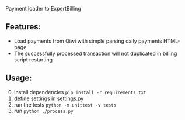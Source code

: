 Payment loader to ExpertBilling

Features:
-----

 * Load payments from Qiwi with simple parsing daily payments HTML-page.
 * The successfully processed transaction will not duplicated in billing script restarting

Usage:
-----

0. install dependencies
  `pip install -r requirements.txt`
1. define settings in settings.py
2. run the tests
  `python -m unittest -v tests`
3. run
  `python ./process.py`
